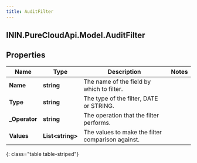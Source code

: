 ```yaml
---
title: AuditFilter
---
```

## ININ.PureCloudApi.Model.AuditFilter

## Properties

|Name | Type | Description | Notes|
|------------ | ------------- | ------------- | -------------|
| **Name** | **string** | The name of the field by which to filter. | |
| **Type** | **string** | The type of the filter, DATE or STRING. | |
| **_Operator** | **string** | The operation that the filter performs. | |
| **Values** | **List&lt;string&gt;** | The values to make the filter comparison against. | |
{: class="table table-striped"}


